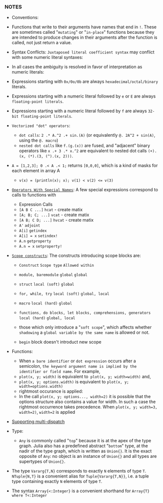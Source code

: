 ### NOTES
- Conventions:
 - Functions that write to their arguments have names that end in `!`. These are sometimes called "`mutating`" or "`in-place`" functions because they are intended to produce changes in their arguments after the function is called, not just return a value.
- Syntax Conflicts: `Juxtaposed literal coefficient syntax` may conflict with some numeric literal syntaxes:
 - In all cases the ambiguity is resolved in favor of interpretation as numeric literals:
  - Expressions starting with `0x/0o/0b` are always `hexadecimal/octal/binary` literals.
  - Expressions starting with a numeric literal followed by `e` or `E` are always `floating-point literals`.
  - Expressions starting with a numeric literal followed by `f` are always `32-bit floating-point literals`.
- `Vectorized "dot" operators`:
  - `dot calls`: `2 .* A.^2 .+ sin.(A)` (or equivalently `@. 2A^2 + sin(A)`, using the `@. macro`) 
  - `nested dot calls` like `f.(g.(x))` are fused, and "adjacent" binary operators like `x .+ 3 .* x.^2` are equivalent to nested dot calls `(+).(x, (*).(3, (^).(x, 2)))`.

- `A = [1,2,3]; 0 .< A .< 1;` returns `[0,0,0]`, which is a kind of masks for each element in array A 
  - `v(x) = (println(x); x); v(1) < v(2) <= v(3)`
- [`Operators With Special Names`](https://docs.julialang.org/en/v1/manual/functions/#Operators-With-Special-Names): A few special expressions correspond to calls to functions with 
  - Expression	Calls
  - `[A B C ...]`	`hcat` - create matix
  - `[A; B; C; ...]`	`vcat` - create matix
  - `[A B; C D; ...]`	`hvcat` - create matix
  - `A'`	`adjoint`
  - `A[i]`	`getindex`
  - `A[i] = x`	`setindex!`
  - `A.n`	`getproperty`
  - `A.n = x`	`setproperty!`

- [`Scope constructs`](https://docs.julialang.org/en/v1/manual/variables-and-scoping/#man-scope-table): The constructs introducing scope blocks are:
  - `Construct`	`Scope type`	`Allowed within`
  - `module, baremodule`	`global`	`global`
  - `struct`	`local (soft)`	`global`
  - `for, while, try`	`local (soft)`	`global, local`
  - `macro`	`local (hard)`	`global`
  - `functions, do blocks, let blocks, comprehensions, generators`	`local (hard)`	`global, local`

  - those which only introduce a "`soft scope`", which affects whether `shadowing` a `global variable by the same name` is allowed or not.
  - `begin` block doesn't introduct new scope
- Functions:
  - When `a bare identifier` or `dot expression` occurs after a semicolon, `the keyword argument name is implied by the identifier or field name`. For example,
   - `plot(x, y; width)` is equivalent to` plot(x, y; width=width)` and,
   - `plot(x, y; options.width)` is equivalent to `plot(x, y; width=options.width)`
  - rightmost occurance is applied:
   - In the call `plot(x, y; options..., width=2)` it is possible that the options structure also contains a value for width. In such a case the rightmost occurrence takes precedence. When `plot(x, y; width=3, width=2)`, `width=2` is applied
- [Supporting multi-dispatch](https://docs.julialang.org/en/v1/manual/methods/#Methods)
- Type: 
  - `Any` is commonly called "`top`" because it is at the apex of the type graph. Julia also has a predefined abstract "`bottom`" type, at the nadir of the type graph, which is written as `Union{}`. It is the exact opposite of `Any`: no object is an instance of `Union{}` and all types are supertypes of `Union{}`.

- The type `Vararg{T,N}` corresponds to exactly `N` elements of type `T`. `NTuple{N,T}` is a convenient alias for `Tuple{Vararg{T,N}}`, i.e. a tuple type containing exactly `N` elements of type `T`.
- The syntax `Array{<:Integer}` is a convenient shorthand for `Array{T} where T<:Integer`